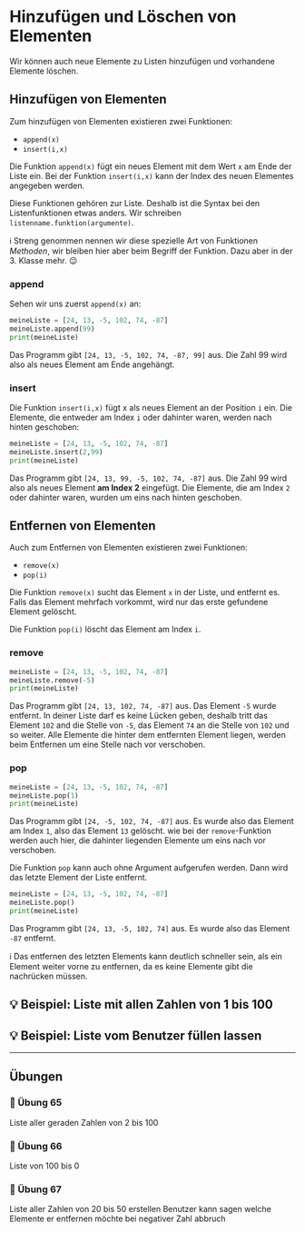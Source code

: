 # Hinzufügen und Löschen von Elementen

Wir können auch neue Elemente zu Listen hinzufügen
und vorhandene Elemente löschen.

## Hinzufügen von Elementen

Zum hinzufügen von Elementen existieren zwei Funktionen:

* `append(x)`
* `insert(i,x)`

Die Funktion `append(x)` fügt ein neues Element mit dem Wert
`x` am Ende der Liste ein. Bei der Funktion 
`insert(i,x)` kann der Index des neuen Elementes angegeben werden.

Diese Funktionen gehören zur Liste.
Deshalb ist die Syntax bei den Listenfunktionen etwas anders.
Wir schreiben `listenname.funktion(argumente)`.

ℹ️ Streng genommen nennen wir diese spezielle Art von
Funktionen *Methoden*, wir bleiben hier aber beim Begriff der Funktion.
Dazu aber in der 3. Klasse mehr. 😉 

### append

Sehen wir uns zuerst `append(x)` an:
```python
meineListe = [24, 13, -5, 102, 74, -87]
meineListe.append(99)
print(meineListe)
```
Das Programm gibt `[24, 13, -5, 102, 74, -87, 99]` aus.
Die Zahl 99 wird also als neues Element am Ende angehängt.

### insert

Die Funktion `insert(i,x)` fügt x als neues Element
an der Position `i` ein. Die Elemente,
die entweder am Index `i` oder dahinter waren,
werden nach hinten geschoben:

```python
meineListe = [24, 13, -5, 102, 74, -87]
meineListe.insert(2,99)
print(meineListe)
```

Das Programm gibt `[24, 13, 99, -5, 102, 74, -87]` aus.
Die Zahl 99 wird also als neues Element **am Index 2** eingefügt.
Die Elemente, die am Index `2` oder dahinter waren,
wurden um eins nach hinten geschoben.

## Entfernen von Elementen

Auch zum Entfernen von Elementen existieren zwei Funktionen:

* `remove(x)`
* `pop(i)`

Die Funktion `remove(x)` sucht das Element `x` in der Liste,
und entfernt es. Falls das Element mehrfach vorkommt,
wird nur das erste gefundene Element gelöscht.

Die Funktion `pop(i)` löscht das Element am Index `i`.

### remove

```python
meineListe = [24, 13, -5, 102, 74, -87]
meineListe.remove(-5)
print(meineListe)
```

Das Programm gibt `[24, 13, 102, 74, -87]` aus.
Das Element `-5` wurde entfernt.
In deiner Liste darf es keine Lücken geben,
deshalb tritt das Element `102` and die Stelle von `-5`,
das Element `74` an die Stelle von `102` und so weiter.
Alle Elemente die hinter dem entfernten Element liegen,
werden beim Entfernen um eine Stelle nach vor verschoben.

### pop

```python
meineListe = [24, 13, -5, 102, 74, -87]
meineListe.pop(1)
print(meineListe)
```

Das Programm gibt `[24, -5, 102, 74, -87]` aus.
Es wurde also das Element am Index `1`,
also das Element `13` gelöscht.
wie bei der `remove`-Funktion werden auch hier,
die dahinter liegenden Elemente um eins nach
vor verschoben.


Die Funktion `pop` kann auch ohne Argument aufgerufen werden.
Dann wird das letzte Element der Liste entfernt.

```python
meineListe = [24, 13, -5, 102, 74, -87]
meineListe.pop()
print(meineListe)
```

Das Programm gibt `[24, 13, -5, 102, 74]` aus.
Es wurde also das Element `-87` entfernt.

ℹ️ Das entfernen des letzten Elements kann deutlich schneller sein,
als ein Element weiter vorne zu entfernen,
da es keine Elemente gibt die nachrücken müssen.

## 💡 Beispiel: Liste mit allen Zahlen von 1 bis 100


## 💡 Beispiel: Liste vom Benutzer füllen lassen


_________________

## Übungen

### 📝 Übung 65
Liste aller geraden Zahlen von 2 bis 100


### 📝 Übung 66
Liste von 100 bis 0


### 📝 Übung 67
Liste aller Zahlen von 20 bis 50 erstellen
Benutzer kann sagen welche Elemente er entfernen möchte
bei negativer Zahl abbruch

